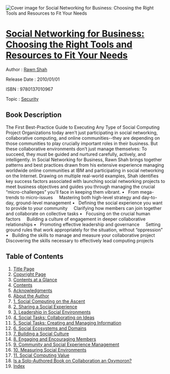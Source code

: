 ![Cover image for Social Networking for Business: Choosing the Right Tools and Resources to Fit Your Needs](https://imgdetail.ebookreading.net/cover/cover/security/EB9780137010967.jpg)

[Social Networking for Business: Choosing the Right Tools and Resources to Fit Your Needs](https://ebookreading.net/view/book/Social+Networking+for+Business%3A+Choosing+the+Right+Tools+and+Resources+to+Fit+Your+Needs-EB9780137010967_1.html "Social Networking for Business: Choosing the Right Tools and Resources to Fit Your Needs")
====================================================================================================================

Author : [Rawn Shah](https://ebookreading.net/search/author/Rawn+Shah)

Release Date : 2010/01/01

ISBN : 9780137010967

Topic : [Security](https://ebookreading.net/search/category/security)

Book Description
-----------------

The First Best-Practice Guide to Executing Any Type of Social Computing Project
Organizations today aren’t just participating in social networking, collaborative computing, and online communities--they are depending on those communities to play crucially important roles in their business. But these collaborative environments don’t just manage themselves: To succeed, they must be guided and nurtured carefully, actively, and intelligently.
In Social Networking for Business, Rawn Shah brings together patterns and best practices drawn from his extensive experience managing worldwide online communities at IBM and participating in social networking on the Internet. Drawing on multiple real-world examples, Shah identifies key success factors associated with launching social networking projects to meet business objectives and guides you through managing the crucial “micro-challenges” you’ll face in keeping them vibrant.
•   From mega-trends to micro-issues
    Mastering both high-level strategy and day-to-day, ground-level management
•   Defining the social experience you want to provide to your community
    Clarifying how members can join together and collaborate on collective tasks
•   Focusing on the crucial human factors
    Building a culture of engagement in deeper collaborative relationships
•   Promoting effective leadership and governance
    Setting ground rules that work appropriately for the situation, without “oppression”
•   Building the skills to manage and measure your collaborative project
    Discovering the skills necessary to effectively lead computing projects
              
Table of Contents
-----------------

1. [Title Page](https://ebookreading.net/view/book/Social+Networking+for+Business%3A+Choosing+the+Right+Tools+and+Resources+to+Fit+Your+Needs-EB9780137010967_2.html#title)
1. [Copyright Page](https://ebookreading.net/view/book/Social+Networking+for+Business%3A+Choosing+the+Right+Tools+and+Resources+to+Fit+Your+Needs-EB9780137010967_2.html#copy)
1. [Contents at a Glance](https://ebookreading.net/view/book/Social+Networking+for+Business%3A+Choosing+the+Right+Tools+and+Resources+to+Fit+Your+Needs-EB9780137010967_2.html#toc)
1. [Contents](https://ebookreading.net/view/book/Social+Networking+for+Business%3A+Choosing+the+Right+Tools+and+Resources+to+Fit+Your+Needs-EB9780137010967_2.html#toc1)
1. [Acknowledgments](https://ebookreading.net/view/book/Social+Networking+for+Business%3A+Choosing+the+Right+Tools+and+Resources+to+Fit+Your+Needs-EB9780137010967_2.html#pre01)
1. [About the Author](https://ebookreading.net/view/book/Social+Networking+for+Business%3A+Choosing+the+Right+Tools+and+Resources+to+Fit+Your+Needs-EB9780137010967_2.html#pre02)
1. [1. Social Computing on the Ascent](https://ebookreading.net/view/book/Social+Networking+for+Business%3A+Choosing+the+Right+Tools+and+Resources+to+Fit+Your+Needs-EB9780137010967_3.html)
1. [2. Sharing a Social Experience](https://ebookreading.net/view/book/Social+Networking+for+Business%3A+Choosing+the+Right+Tools+and+Resources+to+Fit+Your+Needs-EB9780137010967_4.html)
1. [3. Leadership in Social Environments](https://ebookreading.net/view/book/Social+Networking+for+Business%3A+Choosing+the+Right+Tools+and+Resources+to+Fit+Your+Needs-EB9780137010967_5.html)
1. [4. Social Tasks: Collaborating on Ideas](https://ebookreading.net/view/book/Social+Networking+for+Business%3A+Choosing+the+Right+Tools+and+Resources+to+Fit+Your+Needs-EB9780137010967_6.html)
1. [5. Social Tasks: Creating and Managing Information](https://ebookreading.net/view/book/Social+Networking+for+Business%3A+Choosing+the+Right+Tools+and+Resources+to+Fit+Your+Needs-EB9780137010967_7.html)
1. [6. Social Ecosystems and Domains](https://ebookreading.net/view/book/Social+Networking+for+Business%3A+Choosing+the+Right+Tools+and+Resources+to+Fit+Your+Needs-EB9780137010967_8.html)
1. [7. Building a Social Culture](https://ebookreading.net/view/book/Social+Networking+for+Business%3A+Choosing+the+Right+Tools+and+Resources+to+Fit+Your+Needs-EB9780137010967_9.html)
1. [8. Engaging and Encouraging Members](https://ebookreading.net/view/book/Social+Networking+for+Business%3A+Choosing+the+Right+Tools+and+Resources+to+Fit+Your+Needs-EB9780137010967_10.html)
1. [9. Community and Social Experience Management](https://ebookreading.net/view/book/Social+Networking+for+Business%3A+Choosing+the+Right+Tools+and+Resources+to+Fit+Your+Needs-EB9780137010967_11.html)
1. [10. Measuring Social Environments](https://ebookreading.net/view/book/Social+Networking+for+Business%3A+Choosing+the+Right+Tools+and+Resources+to+Fit+Your+Needs-EB9780137010967_12.html)
1. [11. Social Computing Value](https://ebookreading.net/view/book/Social+Networking+for+Business%3A+Choosing+the+Right+Tools+and+Resources+to+Fit+Your+Needs-EB9780137010967_13.html)
1. [Is a Solo-Authored Book on Collaboration an Oxymoron?](https://ebookreading.net/view/book/Social+Networking+for+Business%3A+Choosing+the+Right+Tools+and+Resources+to+Fit+Your+Needs-EB9780137010967_14.html)
1. [Index](https://ebookreading.net/view/book/Social+Networking+for+Business%3A+Choosing+the+Right+Tools+and+Resources+to+Fit+Your+Needs-EB9780137010967_15.html)

